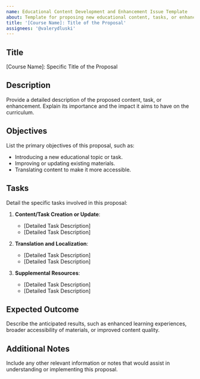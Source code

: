 ```yaml
---
name: Educational Content Development and Enhancement Issue Template
about: Template for proposing new educational content, tasks, or enhancing existing materials.
title: '[Course Name]: Title of the Proposal'
assignees: '@valerydluski'
---
```


## Title

[Course Name]: Specific Title of the Proposal

## Description

Provide a detailed description of the proposed content, task, or enhancement. Explain its importance and the impact it aims to have on the curriculum.

## Objectives

List the primary objectives of this proposal, such as:

- Introducing a new educational topic or task.
- Improving or updating existing materials.
- Translating content to make it more accessible.

## Tasks

Detail the specific tasks involved in this proposal:

1. **Content/Task Creation or Update**:

   - [Detailed Task Description]
   - [Detailed Task Description]

2. **Translation and Localization**:

   - [Detailed Task Description]
   - [Detailed Task Description]

3. **Supplemental Resources**:
   - [Detailed Task Description]
   - [Detailed Task Description]

## Expected Outcome

Describe the anticipated results, such as enhanced learning experiences, broader accessibility of materials, or improved content quality.

## Additional Notes

Include any other relevant information or notes that would assist in understanding or implementing this proposal.
